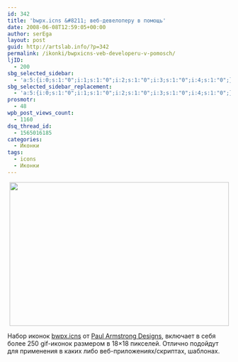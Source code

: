 ```yaml
---
id: 342
title: 'bwpx.icns &#8211; веб-девелоперу в помощь'
date: 2008-06-08T12:59:05+00:00
author: serEga
layout: post
guid: http://artslab.info/?p=342
permalink: /ikonki/bwpxicns-veb-developeru-v-pomosch/
ljID:
  - 200
sbg_selected_sidebar:
  - 'a:5:{i:0;s:1:"0";i:1;s:1:"0";i:2;s:1:"0";i:3;s:1:"0";i:4;s:1:"0";}'
sbg_selected_sidebar_replacement:
  - 'a:5:{i:0;s:1:"0";i:1;s:1:"0";i:2;s:1:"0";i:3;s:1:"0";i:4;s:1:"0";}'
prosmotr:
  - 48
wpb_post_views_count:
  - 1160
dsq_thread_id:
  - 1565016185
categories:
  - Иконки
tags:
  - icons
  - Иконки
---
```

<p align="center">
  <img class="aligncenter size-full wp-image-343" title="bwpx-promo" src="http://artslab.info/wp-content/uploads/bwpx-promo.gif" alt="" width="495" height="324" srcset="http://img.artslab.info/bwpx-promo.gif 495w, http://img.artslab.info/bwpx-promo-300x196.gif 300w" sizes="(max-width: 495px) 100vw, 495px" />
</p>

Набор иконок <a href="http://paularmstrongdesigns.com/projects/bwpx-icns/" target="_blank">bwpx.icns</a> от <a href="http://paularmstrongdesigns.com/" target="_blank">Paul Armstrong Designs</a>, включает в себя более 250 gif-иконок размером в 18&#215;18 пикселей. Отлично подойдут для применения в каких либо веб-приложениях/скриптах, шаблонах.